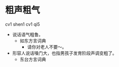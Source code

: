 # 粗声粗气
cv1 shen1 cv1 qi5
+ 说话语气粗鲁。
  * 如东方言词典
    - 请你对老人不要～。
+ 形容人说话嗓门大，也指男孩子发育阶段声调变粗了。
  * 东台方言词典
